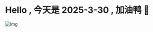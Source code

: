 
# Hello , 今天是 2025-3-30 , 加油鸭 🤭

![img](https://v1.jinrishici.com/all.svg?font-size=18&spacing=4)

